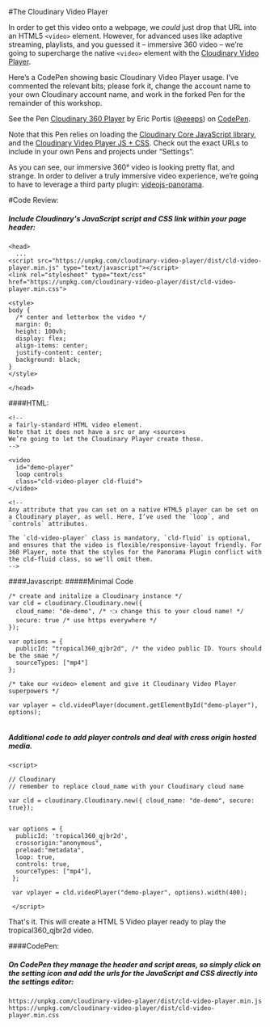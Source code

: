 #The Cloudinary Video Player

In order to get this video onto a webpage, we *could* just drop that URL into an HTML5 `<video>` element. However, for advanced uses like adaptive streaming, playlists, and you guessed it – immersive 360 video – we’re going to supercharge the native `<video>` element with the [Cloudinary Video Player](https://demo.cloudinary.com/video-player/).

Here’s a CodePen showing basic Cloudinary Video Player usage. I’ve commented the relevant bits; please fork it, change the account name to your own Cloudinary account name, and work in the forked Pen for the remainder of this workshop.

<p data-height="513" data-theme-id="0" data-slug-hash="pawpVM" data-default-tab="js,result" data-user="eeeps" data-embed-version="2" data-pen-title="Cloudinary 360 Player" class="codepen">See the Pen <a href="https://codepen.io/eeeps/pen/pawpVM/">Cloudinary 360 Player</a> by Eric Portis (<a href="https://codepen.io/eeeps">@eeeps</a>) on <a href="https://codepen.io">CodePen</a>.</p>
<script async src="https://production-assets.codepen.io/assets/embed/ei.js"></script>

Note that this Pen relies on loading the [Cloudinary Core JavaScript library](https://github.com/cloudinary/pkg-cloudinary-core), and the [Cloudinary Video Player JS + CSS](https://github.com/cloudinary/cloudinary-video-player). Check out the exact URLs to include in your own Pens and projects under “Settings”.

As you can see, our immersive 360° video is looking pretty flat, and strange. In order to deliver a truly immersive video experience, we’re going to have to leverage a third party plugin: [videojs-panorama](https://github.com/yanwsh/videojs-panorama).


#Code Review:
##### Include Cloudinary's JavaScript script and CSS link within your page header:

```
<head>
  ...
<script src="https://unpkg.com/cloudinary-video-player/dist/cld-video-player.min.js" type="text/javascript"></script>
<link rel="stylesheet" type="text/css" href="https://unpkg.com/cloudinary-video-player/dist/cld-video-player.min.css">

<style>
body {
  /* center and letterbox the video */
  margin: 0;
  height: 100vh;
  display: flex;
  align-items: center;
  justify-content: center;
  background: black;
}
</style>

</head>
```

####HTML:
```
<!-- 
a fairly-standard HTML video element. 
Note that it does not have a src or any <source>s 
We’re going to let the Cloudinary Player create those. 
-->

<video
  id="demo-player"
  loop controls
  class="cld-video-player cld-fluid">
</video>

<!--
Any attribute that you can set on a native HTML5 player can be set on a Cloudinary player, as well. Here, I’ve used the `loop`, and `controls` attributes.

The `cld-video-player` class is mandatory, `cld-fluid` is optional, and ensures that the video is flexible/responsive-layout friendly. For 360 Player, note that the styles for the Panorama Plugin conflict with the cld-fluid class, so we'll omit them.
-->

```
####Javascript:
#####Minimal Code
```
/* create and initalize a Cloudinary instance */
var cld = cloudinary.Cloudinary.new({
  cloud_name: "de-demo", /* 👈 change this to your cloud name! */
  secure: true /* use https everywhere */
});

var options = {
  publicId: "tropical360_qjbr2d", /* the video public ID. Yours should be the smae */
  sourceTypes: ["mp4"]
};

/* take our <video> element and give it Cloudinary Video Player superpowers */

var vplayer = cld.videoPlayer(document.getElementById("demo-player"), options);


```
##### Additional code to add player controls and deal with cross origin hosted media. 

```
<script> 

// Cloudinary
// remember to replace cloud_name with your Cloudinary cloud name

var cld = cloudinary.Cloudinary.new({ cloud_name: "de-demo", secure: true});
 

var options = {
  publicId: 'tropical360_qjbr2d',
  crossorigin:"anonymous",
  preload:"metadata",
  loop: true,
  controls: true,
  sourceTypes: ["mp4"],
 };

 var vplayer = cld.videoPlayer("demo-player", options).width(400);

 </script> 
```
That's it.  This will create a HTML 5 Video player ready to play the tropical360_qjbr2d video.

####CodePen:
##### On CodePen they manage the header and script areas, so simply click on the setting icon and add the urls for the JavaScript and CSS directly into the settings editor:

```
https://unpkg.com/cloudinary-video-player/dist/cld-video-player.min.js
https://unpkg.com/cloudinary-video-player/dist/cld-video-player.min.css

```

